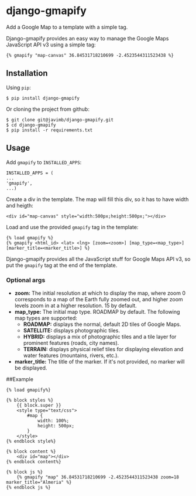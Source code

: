 # django-gmapify

Add a Google Map to a template with a simple tag.

Django-gmapify provides an easy way to manage the Google Maps JavaScript API v3 using a simple tag:

    {% gmapify "map-canvas" 36.84531718210699 -2.4523544311523438 %}

## Installation

Using `pip`:

    $ pip install django-gmapify

Or cloning the project from github:

    $ git clone git@javimb/django-gmapify.git
    $ cd django-gmapify
    $ pip install -r requirements.txt

## Usage

Add `gmapify` to `INSTALLED_APPS`:

    INSTALLED_APPS = (
    ...
    'gmapify',
    ...)

Create a div in the template. The map will fill this div, so it has to have width and heigth:

    <div id="map-canvas" style="width:500px;height:500px;"></div>

Load and use the provided `gmapify` tag in the template:

    {% load gmapify %}
    {% gmapify <html_id> <lat> <lng> [zoom=<zoom>] [map_type=<map_type>] [marker_title=<marker_title>] %}

Django-gmapify provides all the JavaScript stuff for Google Maps API v3, so put the `gmapify` tag at the end of the template.

### Optional args

 - **zoom:** The initial resolution at which to display the map, where zoom 0 corresponds to a map of the Earth fully zoomed out, and higher zoom levels zoom in at a higher resolution. 15 by default.
 - **map_type:** The initial map type. ROADMAP by default. The following map types are supported:
    - **ROADMAP:** displays the normal, default 2D tiles of Google Maps.
    - **SATELLITE:** displays photographic tiles.
    - **HYBRID:** displays a mix of photographic tiles and a tile layer for prominent features (roads, city names).
    - **TERRAIN:** displays physical relief tiles for displaying elevation and water features (mountains, rivers, etc.).
 - **marker_title:** The title of the marker. If it's not provided, no marker will be displayed.

##Example

    {% load gmapify%}

    {% block styles %}
        {{ block.super }}
        <style type="text/css">
            #map {
                width: 100%;
                height: 500px;
            }
        </style>
    {% endblock style%}

    {% block content %}
        <div id="map"></div>
    {% endblock content%}

    {% block js %}
        {% gmapify "map" 36.84531718210699 -2.4523544311523438 zoom=18 marker_title="Almeria" %}
    {% endblock js %}
